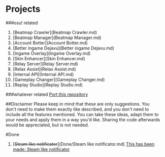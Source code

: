 # Projects
###osu! related
1. [Beatmap Crawler](Beatmap Crawler.md)
1. [Beatmap Manager](Beatmap Manager.md)
1. [Account Botter](Account Botter.md)
1. [Better ingame Dejavu](Better ingame Dejavu.md)
1. [Ingame Overlay](Ingame Overlay.md)
1. [Skin Enhancer](Skin Enhancer.md)
1. [Relay Server](Relay Server.md)
2. [Relax Assist](Relax Assist.md)
3. [Internal API](Internal API.md)
3. [Gameplay Changer](Gameplay Changer.md)
4. [Replay Studio](Replay Studio.md)

###whatever related
[Port this repository](https://guides.github.com/features/pages/)

##Disclaimer
Please keep in mind that these are only suggestions. You don't need to make them exactly like described,
and you don't need to include all the features mentioned.
You can take these ideas, adapt them to your needs and apply them in a way you'd like.
Sharing the code afterwards would be appreciated, but is not needed.

#Done
1. [~~Steam like notificator~~](Done/Steam like notificator.md) [This has been made: Steam like notificator](https://github.com/The-Aquila-Network-Community/Steam-like-notificator)

